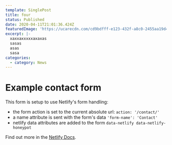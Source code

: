```yaml
---
template: SinglePost
title: four
status: Published
date: 2020-04-11T21:01:36.424Z
featuredImage: 'https://ucarecdn.com/cd9bdfff-e123-432f-a8c0-2455aa19d47f/'
excerpt: |-
  xaxxaxxxxxaxaxas
  sasas
  asas
  sasa
categories:
  - category: News
---
```


# Example contact form

This form is setup to use Netlify's form handling:

- the form action is set to the current absolute url: `action: '/contact/'`
- a name attribute is sent with the form's data `'form-name': 'Contact'`
- netlify data attributes are added to the form `data-netlify data-netlify-honeypot`

Find out more in the [Netlify Docs](https://www.netlify.com/docs/form-handling/).